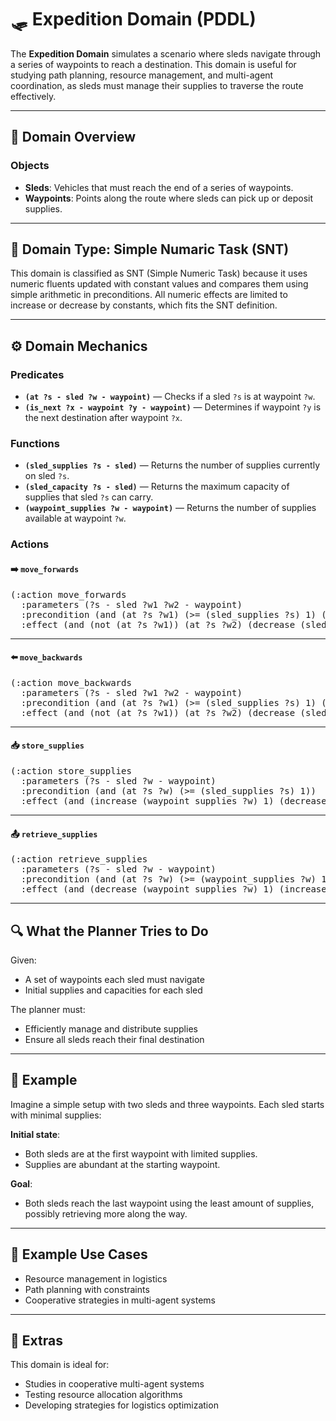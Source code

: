 # 🛷 Expedition Domain (PDDL)

The **Expedition Domain** simulates a scenario where sleds navigate through a series of waypoints to reach a destination. This domain is useful for studying path planning, resource management, and multi-agent coordination, as sleds must manage their supplies to traverse the route effectively.

---

## 📂 Domain Overview

### Objects

- **Sleds**: Vehicles that must reach the end of a series of waypoints.
- **Waypoints**: Points along the route where sleds can pick up or deposit supplies.

---

## 🧮 Domain Type: Simple Numaric Task (SNT)

This domain is classified as SNT (Simple Numeric Task) because it uses numeric fluents updated with constant values and compares them using simple arithmetic in preconditions. All numeric effects are limited to increase or decrease by constants, which fits the SNT definition.

---

## ⚙️ Domain Mechanics

### Predicates

- **`(at ?s - sled ?w - waypoint)`** — Checks if a sled `?s` is at waypoint `?w`.
- **`(is_next ?x - waypoint ?y - waypoint)`** — Determines if waypoint `?y` is the next destination after waypoint `?x`.

### Functions

- **`(sled_supplies ?s - sled)`** — Returns the number of supplies currently on sled `?s`.
- **`(sled_capacity ?s - sled)`** — Returns the maximum capacity of supplies that sled `?s` can carry.
- **`(waypoint_supplies ?w - waypoint)`** — Returns the number of supplies available at waypoint `?w`.

### Actions

#### ➡️ `move_forwards`
<pre>
(:action move_forwards
  :parameters (?s - sled ?w1 ?w2 - waypoint)
  :precondition (and (at ?s ?w1) (>= (sled_supplies ?s) 1) (is_next ?w1 ?w2))
  :effect (and (not (at ?s ?w1)) (at ?s ?w2) (decrease (sled_supplies ?s) 1)))
</pre>

---

#### ⬅️ `move_backwards`
<pre>
(:action move_backwards
  :parameters (?s - sled ?w1 ?w2 - waypoint)
  :precondition (and (at ?s ?w1) (>= (sled_supplies ?s) 1) (is_next ?w2 ?w1))
  :effect (and (not (at ?s ?w1)) (at ?s ?w2) (decrease (sled_supplies ?s) 1)))
</pre>

---

#### 📥 `store_supplies`
<pre>
(:action store_supplies
  :parameters (?s - sled ?w - waypoint)
  :precondition (and (at ?s ?w) (>= (sled_supplies ?s) 1))
  :effect (and (increase (waypoint_supplies ?w) 1) (decrease (sled_supplies ?s) 1)))
</pre>

---

#### 📤 `retrieve_supplies`
<pre>
(:action retrieve_supplies
  :parameters (?s - sled ?w - waypoint)
  :precondition (and (at ?s ?w) (>= (waypoint_supplies ?w) 1) (> (sled_capacity ?s) (sled_supplies ?s)))
  :effect (and (decrease (waypoint_supplies ?w) 1) (increase (sled_supplies ?s) 1)))
</pre>

---

## 🔍 What the Planner Tries to Do

Given:

- A set of waypoints each sled must navigate
- Initial supplies and capacities for each sled

The planner must:

- Efficiently manage and distribute supplies
- Ensure all sleds reach their final destination

---

## 🧾 Example

Imagine a simple setup with two sleds and three waypoints. Each sled starts with minimal supplies:

**Initial state**:
- Both sleds are at the first waypoint with limited supplies.
- Supplies are abundant at the starting waypoint.

**Goal**:
- Both sleds reach the last waypoint using the least amount of supplies, possibly retrieving more along the way.

---

## 🧪 Example Use Cases

- Resource management in logistics
- Path planning with constraints
- Cooperative strategies in multi-agent systems

---

## 🎒 Extras

This domain is ideal for:

- Studies in cooperative multi-agent systems
- Testing resource allocation algorithms
- Developing strategies for logistics optimization
